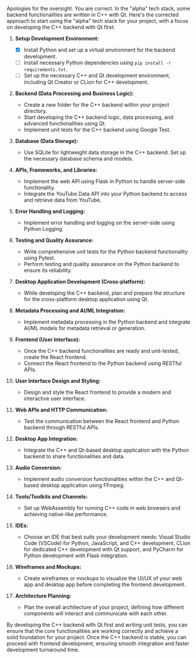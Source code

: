 Apologies for the oversight. You are correct. In the "alpha" tech stack, some backend functionalities are written in C++ with Qt. Here's the corrected approach to start using the "alpha" tech stack for your project, with a focus on developing the C++ backend with Qt first:

1. **Setup Development Environment:**
   - [x] Install Python and set up a virtual environment for the backend development.
   - [ ] Install necessary Python dependencies using `pip install -r requirements.txt`.
   - [ ] Set up the necessary C++ and Qt development environment, including Qt Creator or CLion for C++ development.

2. **Backend (Data Processing and Business Logic):**
   - Create a new folder for the C++ backend within your project directory.
   - Start developing the C++ backend logic, data processing, and advanced functionalities using Qt.
   - Implement unit tests for the C++ backend using Google Test.

3. **Database (Data Storage):**
   - Use SQLite for lightweight data storage in the C++ backend. Set up the necessary database schema and models.

4. **APIs, Frameworks, and Libraries:**
   - Implement the web API using Flask in Python to handle server-side functionality.
   - Integrate the YouTube Data API into your Python backend to access and retrieve data from YouTube.

5. **Error Handling and Logging:**
   - Implement error handling and logging on the server-side using Python Logging.

6. **Testing and Quality Assurance:**
   - Write comprehensive unit tests for the Python backend functionality using Pytest.
   - Perform testing and quality assurance on the Python backend to ensure its reliability.

7. **Desktop Application Development (Cross-platform):**
   - While developing the C++ backend, plan and prepare the structure for the cross-platform desktop application using Qt.

8. **Metadata Processing and AI/ML Integration:**
   - Implement metadata processing in the Python backend and integrate AI/ML models for metadata retrieval or generation.

9. **Frontend (User Interface):**
   - Once the C++ backend functionalities are ready and unit-tested, create the React frontend.
   - Connect the React frontend to the Python backend using RESTful APIs.

10. **User Interface Design and Styling:**
    - Design and style the React frontend to provide a modern and interactive user interface.

11. **Web APIs and HTTP Communication:**
    - Test the communication between the React frontend and Python backend through RESTful APIs.

12. **Desktop App Integration:**
    - Integrate the C++ and Qt-based desktop application with the Python backend to share functionalities and data.

13. **Audio Conversion:**
    - Implement audio conversion functionalities within the C++ and Qt-based desktop application using FFmpeg.

14. **Tools/Toolkits and Channels:**
    - Set up WebAssembly for running C++ code in web browsers and achieving native-like performance.

15. **IDEs:**
    - Choose an IDE that best suits your development needs: Visual Studio Code (VSCode) for Python, JavaScript, and C++ development, CLion for dedicated C++ development with Qt support, and PyCharm for Python development with Flask integration.

16. **Wireframes and Mockups:**
    - Create wireframes or mockups to visualize the UI/UX of your web app and desktop app before completing the frontend development.

17. **Architecture Planning:**
    - Plan the overall architecture of your project, defining how different components will interact and communicate with each other.

By developing the C++ backend with Qt first and writing unit tests, you can ensure that the core functionalities are working correctly and achieve a solid foundation for your project. Once the C++ backend is stable, you can proceed with frontend development, ensuring smooth integration and faster development turnaround time.
